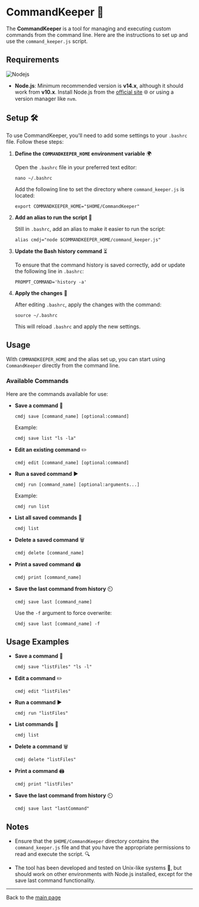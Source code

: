 # CommandKeeper 📝

The **CommandKeeper** is a tool for managing and executing custom commands from the command line. Here are the instructions to set up and use the `command_keeper.js` script.

## Requirements

![Nodejs](https://static-00.iconduck.com/assets.00/node-js-icon-454x512-nztofx17.png)

- **Node.js**: Minimum recommended version is **v14.x**, although it should work from **v10.x**. Install Node.js from the [official site](https://nodejs.org/) 🌐 or using a version manager like `nvm`.

## Setup 🛠️

To use CommandKeeper, you'll need to add some settings to your `.bashrc` file. Follow these steps:

1. **Define the `COMMANDKEEPER_HOME` environment variable** 🌍
   
   Open the `.bashrc` file in your preferred text editor:
   
   `nano ~/.bashrc`
   
   Add the following line to set the directory where `command_keeper.js` is located:
   
   `export COMMANDKEEPER_HOME="$HOME/CommandKeeper"`

2. **Add an alias to run the script** 🎯
   
   Still in `.bashrc`, add an alias to make it easier to run the script:
   
   `alias cmdj="node $COMMANDKEEPER_HOME/command_keeper.js"`

3. **Update the Bash history command** ⏳
   
   To ensure that the command history is saved correctly, add or update the following line in `.bashrc`:
   
   `PROMPT_COMMAND='history -a'`

4. **Apply the changes** 🔄
   
   After editing `.bashrc`, apply the changes with the command:
   
   `source ~/.bashrc`
   
   This will reload `.bashrc` and apply the new settings.

## Usage

With `COMMANDKEEPER_HOME` and the alias set up, you can start using `CommandKeeper` directly from the command line.

### Available Commands

Here are the commands available for use:

- **Save a command** 💾
  
  `cmdj save [command_name] [optional:command]`
  
  Example:
  
  `cmdj save list "ls -la"`

- **Edit an existing command** ✏️
  
  `cmdj edit [command_name] [optional:command]`

- **Run a saved command** ▶️
  
  `cmdj run [command_name] [optional:arguments...]`
  
  Example:
  
  `cmdj run list`

- **List all saved commands** 📜
  
  `cmdj list`

- **Delete a saved command** 🗑️
  
  `cmdj delete [command_name]`

- **Print a saved command** 🖨️
  
  `cmdj print [command_name]`

- **Save the last command from history** ⏲️
  
  `cmdj save last [command_name]`
  
  Use the `-f` argument to force overwrite:
  
  `cmdj save last [command_name] -f`

## Usage Examples

- **Save a command** 💾
  
  `cmdj save "listFiles" "ls -l"`

- **Edit a command** ✏️
  
  `cmdj edit "listFiles"`

- **Run a command** ▶️
  
  `cmdj run "listFiles"`

- **List commands** 📜
  
  `cmdj list`

- **Delete a command** 🗑️
  
  `cmdj delete "listFiles"`

- **Print a command** 🖨️
  
  `cmdj print "listFiles"`

- **Save the last command from history** ⏲️
  
  `cmdj save last "lastCommand"`

## Notes

- Ensure that the `$HOME/CommandKeeper` directory contains the `command_keeper.js` file and that you have the appropriate permissions to read and execute the script. 🔍

- The tool has been developed and tested on Unix-like systems 🐧, but should work on other environments with Node.js installed, except for the save last command functionality.

---

Back to the [main page](README.md)
